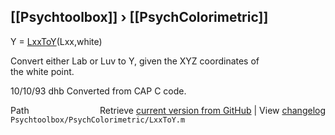 ## [[Psychtoolbox]] &#8250; [[PsychColorimetric]]

Y = [LxxToY](LxxToY)(Lxx,white)  
  
Convert either Lab or Luv to Y, given the XYZ coordinates of  
the white point.  
  
10/10/93    dhb   Converted from CAP C code.  




<div class="code_header" style="text-align:right;">
  <span style="float:left;">Path&nbsp;&nbsp;</span> <span class="counter">Retrieve <a href=
  "https://raw.github.com/Psychtoolbox-3/Psychtoolbox-3/beta/Psychtoolbox/PsychColorimetric/LxxToY.m">current version from GitHub</a> | View <a href=
  "https://github.com/Psychtoolbox-3/Psychtoolbox-3/commits/beta/Psychtoolbox/PsychColorimetric/LxxToY.m">changelog</a></span>
</div>
<div class="code">
  <code>Psychtoolbox/PsychColorimetric/LxxToY.m</code>
</div>

